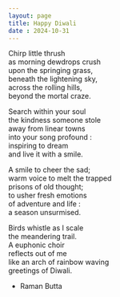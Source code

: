 ```yaml
---
layout: page
title: Happy Diwali
date : 2024-10-31
---
```


Chirp little thrush  
as morning dewdrops crush  
upon the springing grass,  
beneath the lightening sky,  
across the rolling hills,  
beyond the mortal craze.  

Search within your soul  
the kindness someone stole  
away from linear towns  
into your song profound :   
inspiring to dream   
and live it with a smile.  

A smile to cheer the sad;  
warm voice to melt the trapped  
prisons of old thought;  
to usher fresh emotions  
of adventure and life :  
a season unsurmised.  

Birds whistle as I scale  
the meandering trail.  
A euphonic choir  
reflects out of me  
like an arch of rainbow waving  
greetings of Diwali.   

- Raman Butta